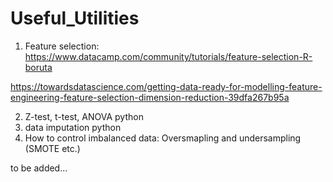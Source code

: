 # Useful_Utilities
1. Feature selection: https://www.datacamp.com/community/tutorials/feature-selection-R-boruta

https://towardsdatascience.com/getting-data-ready-for-modelling-feature-engineering-feature-selection-dimension-reduction-39dfa267b95a 

2. Z-test, t-test, ANOVA python
3. data imputation python
4. How to control imbalanced data: Oversmapling and undersampling (SMOTE etc.)

to be added...
